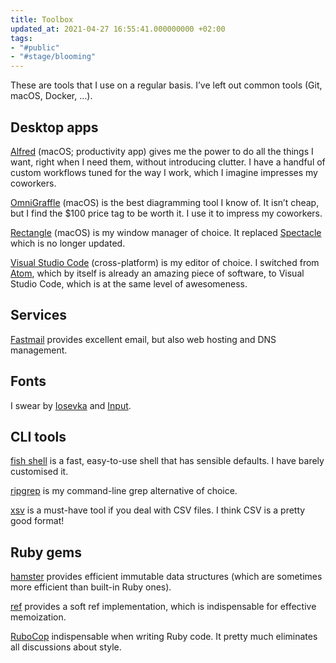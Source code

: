 ```yaml
---
title: Toolbox
updated_at: 2021-04-27 16:55:41.000000000 +02:00
tags:
- "#public"
- "#stage/blooming"
---
```



These are tools that I use on a regular basis. I’ve left out common tools (Git, macOS, Docker, …).

## Desktop apps
[Alfred](https://www.alfredapp.com/) (macOS; productivity app) gives me the power to do all the things I want, right when I need them, without introducing clutter. I have a handful of custom workflows tuned for the way I work, which I imagine impresses my coworkers.

[OmniGraffle](https://www.omnigroup.com/omnigraffle/) (macOS) is the best diagramming tool I know of. It isn’t cheap, but I find the $100 price tag to be worth it. I use it to impress my coworkers.

[Rectangle](https://rectangleapp.com) (macOS) is my window manager of choice. It replaced [Spectacle](https://www.spectacleapp.com) which is no longer updated.

[Visual Studio Code](https://code.visualstudio.com/) (cross-platform) is my editor of choice.  I switched from [Atom](https://atom.io), which by itself is already an amazing piece of software, to Visual Studio Code, which is at the same level of awesomeness.

## Services
[Fastmail](http://fastmail.com) provides excellent email, but also web hosting and DNS management.

## Fonts
I swear by [Iosevka](https://typeof.net/Iosevka/) and [Input](https://input.djr.com).

## CLI tools
[fish shell](https://fishshell.com) is a fast, easy-to-use shell that has sensible defaults. I have barely customised it.

[ripgrep](https://github.com/BurntSushi/ripgrep) is my command-line grep alternative of choice.

[xsv](https://github.com/BurntSushi/xsv) is a must-have tool if you deal with CSV files. I think CSV is a pretty good format!

## Ruby gems
[hamster](https://github.com/hamstergem/hamster) provides efficient immutable data structures (which are sometimes more efficient than built-in Ruby ones).

[ref](https://github.com/ruby-concurrency/ref) provides a soft ref implementation, which is indispensable for effective memoization.

[RuboCop](https://rubocop.org) indispensable when writing Ruby code. It pretty much eliminates all discussions about style.